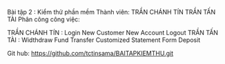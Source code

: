 Bài tập 2 : Kiểm thử phần mềm
Thành viên:	 TRẦN CHÁNH TÍN
		TRẦN TẤN TÀI
Phân công công việc:

TRẦN CHÁNH TÍN	:
Login
New Customer
New Account
Logout
TRẦN TẤN TÀI	:
Widthdraw
Fund Transfer
Customized Statement Form
Deposit

		
Git hub: https://github.com/tctinsama/BAITAPKIEMTHU.git

